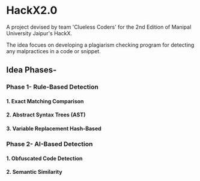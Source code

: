 # HackX2.0

A project devised by team 'Clueless Coders' for the 2nd Edition of Manipal University Jaipur's HackX. 

The idea focues on developing a plagiarism checking program for detecting any malpractices in a code or snippet.

## Idea Phases-

### Phase 1- Rule-Based Detection
#### 1. Exact Matching Comparison
#### 2. Abstract Syntax Trees (AST)
#### 3. Variable Replacement Hash-Based


### Phase 2- AI-Based Detection
#### 1. Obfuscated Code Detection
#### 2. Semantic Similarity


